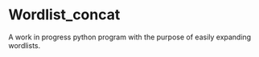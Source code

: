 # Wordlist_concat
A work in progress python program with the purpose of easily expanding wordlists.
